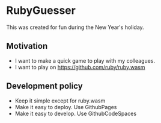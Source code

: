 # RubyGuesser

This was created for fun during the New Year's holiday.

## Motivation

- I want to make a quick game to play with my colleagues.
- I want to play on https://github.com/ruby/ruby.wasm

## Development policy

- Keep it simple except for ruby.wasm
- Make it easy to deploy. Use GithubPages
- Make it easy to develop. Use GithubCodeSpaces
